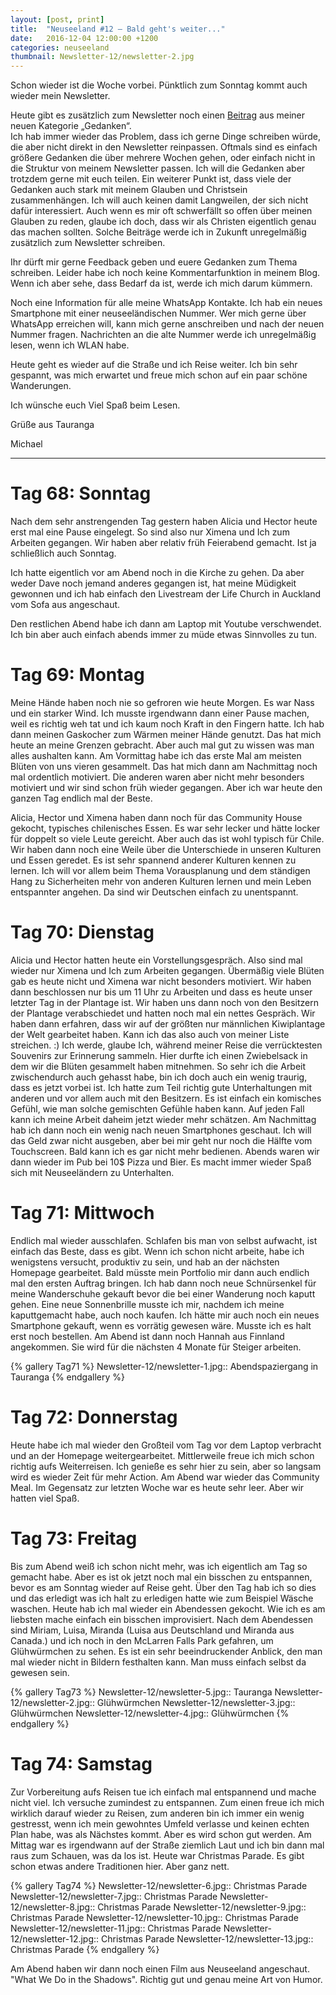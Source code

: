```yaml
---
layout: [post, print]
title:  "Neuseeland #12 – Bald geht's weiter..."
date:   2016-12-04 12:00:00 +1200
categories: neuseeland
thumbnail: Newsletter-12/newsletter-2.jpg
---
```

Schon wieder ist die Woche vorbei. Pünktlich zum Sonntag kommt auch wieder mein Newsletter. 

Heute gibt es zusätzlich zum Newsletter noch einen [Beitrag](/gedanken/2016/12/04/Arbeitsmoral/) aus meiner neuen Kategorie „Gedanken“.   
Ich hab immer wieder das Problem, dass ich gerne Dinge schreiben würde, die aber nicht direkt in den Newsletter reinpassen. Oftmals sind es einfach größere Gedanken die über mehrere Wochen gehen, oder einfach nicht in die Struktur von meinem Newsletter passen. Ich will die Gedanken aber trotzdem gerne mit euch teilen. Ein weiterer Punkt ist, dass viele der Gedanken auch stark mit meinem Glauben und Christsein zusammenhängen. Ich will auch keinen damit Langweilen, der sich nicht dafür interessiert. Auch wenn es mir oft schwerfällt so offen über meinen Glauben zu reden, glaube ich doch, dass wir als Christen eigentlich genau das machen sollten. Solche Beiträge werde ich in Zukunft unregelmäßig zusätzlich zum Newsletter schreiben.

Ihr dürft mir gerne Feedback geben und euere Gedanken zum Thema schreiben. Leider habe ich noch keine Kommentarfunktion in meinem Blog. Wenn ich aber sehe, dass Bedarf da ist, werde ich mich darum kümmern.

Noch eine Information für alle meine WhatsApp Kontakte. Ich hab ein neues Smartphone mit einer neuseeländischen Nummer. Wer mich gerne über WhatsApp erreichen will, kann mich gerne anschreiben und nach der neuen Nummer fragen. Nachrichten an die alte Nummer werde ich unregelmäßig lesen, wenn ich WLAN habe.

Heute geht es wieder auf die Straße und ich Reise weiter. Ich bin sehr gespannt, was mich erwartet und freue mich schon auf ein paar schöne Wanderungen.

Ich wünsche euch Viel Spaß beim Lesen.


Grüße aus Tauranga

Michael

______

Tag 68: Sonntag
===============

Nach dem sehr anstrengenden Tag gestern haben Alicia und Hector heute erst mal eine Pause eingelegt. So sind also nur Ximena und Ich zum Arbeiten gegangen. Wir haben aber relativ früh Feierabend gemacht. Ist ja schließlich auch Sonntag.

Ich hatte eigentlich vor am Abend noch in die Kirche zu gehen. Da aber weder Dave noch jemand anderes gegangen ist, hat meine Müdigkeit gewonnen und ich hab einfach den Livestream der Life Church in Auckland vom Sofa aus angeschaut.

Den restlichen Abend habe ich dann am Laptop mit Youtube verschwendet. Ich bin aber auch einfach abends immer zu müde etwas Sinnvolles zu tun.


Tag 69: Montag
==============

Meine Hände haben noch nie so gefroren wie heute Morgen. Es war Nass und ein starker Wind. Ich musste irgendwann dann einer Pause machen, weil es richtig weh tat und ich kaum noch Kraft in den Fingern hatte. Ich hab dann meinen Gaskocher zum Wärmen meiner Hände genutzt. Das hat mich heute an meine Grenzen gebracht. Aber auch mal gut zu wissen was man alles aushalten kann.
Am Vormittag habe ich das erste Mal am meisten Blüten von uns vieren gesammelt. Das hat mich dann am Nachmittag noch mal ordentlich motiviert. Die anderen waren aber nicht mehr besonders motiviert und wir sind schon früh wieder gegangen. Aber ich war heute den ganzen Tag endlich mal der Beste.

Alicia, Hector und Ximena haben dann noch für das Community House gekocht, typisches chilenisches Essen. Es war sehr lecker und hätte locker für doppelt so viele Leute gereicht. Aber auch das ist wohl typisch für Chile. Wir haben dann noch eine Weile über die Unterschiede in unseren Kulturen und Essen geredet. Es ist sehr spannend anderer Kulturen kennen zu lernen. Ich will vor allem beim Thema Vorausplanung und dem ständigen Hang zu Sicherheiten mehr von anderen Kulturen lernen und mein Leben entspannter angehen. Da sind wir Deutschen einfach zu unentspannt.


Tag 70: Dienstag
================

Alicia und Hector hatten heute ein Vorstellungsgespräch. Also sind mal wieder nur Ximena und Ich zum Arbeiten gegangen. Übermäßig viele Blüten gab es heute nicht und Ximena war nicht besonders motiviert. Wir haben dann beschlossen nur bis um 11 Uhr zu Arbeiten und dass es heute unser letzter Tag in der Plantage ist. Wir haben uns dann noch von den Besitzern der Plantage verabschiedet und hatten noch mal ein nettes Gespräch. Wir haben dann erfahren, dass wir auf der größten nur männlichen Kiwiplantage der Welt gearbeitet haben. Kann ich das also auch von meiner Liste streichen. :) Ich werde, glaube Ich, während meiner Reise die verrücktesten Souvenirs zur Erinnerung sammeln. Hier durfte ich einen Zwiebelsack in dem wir die Blüten gesammelt haben mitnehmen.
So sehr ich die Arbeit zwischendurch auch gehasst habe, bin ich doch auch ein wenig traurig, dass es jetzt vorbei ist.
Ich hatte zum Teil richtig gute Unterhaltungen mit anderen und vor allem auch mit den Besitzern.
Es ist einfach ein komisches Gefühl, wie man solche gemischten Gefühle haben kann. Auf jeden Fall kann ich meine Arbeit daheim jetzt wieder mehr schätzen.
Am Nachmittag hab ich dann noch ein wenig nach neuen Smartphones geschaut. Ich will das Geld zwar nicht ausgeben, aber bei mir geht nur noch die Hälfte vom Touchscreen. Bald kann ich es gar nicht mehr bedienen.
Abends waren wir dann wieder im Pub bei 10$ Pizza und Bier. Es macht immer wieder Spaß sich mit Neuseeländern zu Unterhalten.


Tag 71: Mittwoch
================

Endlich mal wieder ausschlafen. Schlafen bis man von selbst aufwacht, ist einfach das Beste, dass es gibt. Wenn ich schon nicht arbeite, habe ich wenigstens versucht, produktiv zu sein, und hab an der nächsten Homepage gearbeitet. Bald müsste mein Portfolio mir dann auch endlich mal den ersten Auftrag bringen.
Ich hab dann noch neue Schnürsenkel für meine Wanderschuhe gekauft bevor die bei einer Wanderung noch kaputt gehen. Eine neue Sonnenbrille musste ich mir, nachdem ich meine kaputtgemacht habe, auch noch kaufen. Ich hätte mir auch noch ein neues Smartphone gekauft, wenn es vorrätig gewesen wäre. Musste ich es halt erst noch bestellen.
Am Abend ist dann noch Hannah aus Finnland angekommen. Sie wird für die nächsten 4 Monate für Steiger arbeiten.

{% gallery Tag71 %}
Newsletter-12/newsletter-1.jpg:: Abendspaziergang in Tauranga
{% endgallery %}

Tag 72: Donnerstag
==================

Heute habe ich mal wieder den Großteil vom Tag vor dem Laptop verbracht und an der Homepage weitergearbeitet. Mittlerweile freue ich mich schon richtig aufs Weiterreisen. Ich genieße es sehr hier zu sein, aber so langsam wird es wieder Zeit für mehr Action.
Am Abend war wieder das Community Meal. Im Gegensatz zur letzten Woche war es heute sehr leer. Aber wir hatten viel Spaß.


Tag 73: Freitag
===============

Bis zum Abend weiß ich schon nicht mehr, was ich eigentlich am Tag so gemacht habe. Aber es ist ok jetzt noch mal ein bisschen zu entspannen, bevor es am Sonntag wieder auf Reise geht. Über den Tag hab ich so dies und das erledigt was ich halt zu erledigen hatte wie zum Beispiel Wäsche waschen.
Heute hab ich mal wieder ein Abendessen gekocht. Wie ich es am liebsten mache einfach ein bisschen improvisiert.
Nach dem Abendessen sind Miriam, Luisa, Miranda (Luisa aus Deutschland und Miranda aus Canada.) und ich noch in den McLarren Falls Park gefahren, um Glühwürmchen zu sehen. Es ist ein sehr beeindruckender Anblick, den man mal wieder nicht in Bildern festhalten kann. Man muss einfach selbst da gewesen sein.

{% gallery Tag73 %}
Newsletter-12/newsletter-5.jpg:: Tauranga
Newsletter-12/newsletter-2.jpg:: Glühwürmchen
Newsletter-12/newsletter-3.jpg:: Glühwürmchen
Newsletter-12/newsletter-4.jpg:: Glühwürmchen
{% endgallery %}


Tag 74: Samstag
===============

Zur Vorbereitung aufs Reisen tue ich einfach mal entspannend und mache nicht viel. Ich versuche zumindest zu entspannen. Zum einen freue ich mich wirklich darauf wieder zu Reisen, zum anderen bin ich immer ein wenig gestresst, wenn ich mein gewohntes Umfeld verlasse und keinen echten Plan habe, was als Nächstes kommt. Aber es wird schon gut werden.
Am Mittag war es irgendwann auf der Straße ziemlich Laut und ich bin dann mal raus zum Schauen, was da los ist. Heute war Christmas Parade. Es gibt schon etwas andere Traditionen hier. Aber ganz nett.

{% gallery Tag74 %}
Newsletter-12/newsletter-6.jpg:: Christmas Parade
Newsletter-12/newsletter-7.jpg:: Christmas Parade
Newsletter-12/newsletter-8.jpg:: Christmas Parade
Newsletter-12/newsletter-9.jpg:: Christmas Parade
Newsletter-12/newsletter-10.jpg:: Christmas Parade
Newsletter-12/newsletter-11.jpg:: Christmas Parade
Newsletter-12/newsletter-12.jpg:: Christmas Parade
Newsletter-12/newsletter-13.jpg:: Christmas Parade
{% endgallery %}

Am Abend haben wir dann noch einen Film aus Neuseeland angeschaut. "What We Do in the Shadows". Richtig gut und genau meine Art von Humor.
